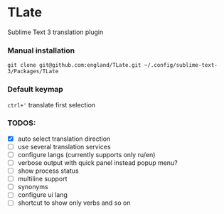 TLate
=====

Sublime Text 3 translation plugin

### Manual installation

    git clone git@github.com:england/TLate.git ~/.config/sublime-text-3/Packages/TLate

### Default keymap

`ctrl+'` translate first selection

### TODOS:

- [x] auto select translation direction
- [ ] use several translation services
- [ ] configure langs (currently supports only ru/en)
- [ ] verbose output with quick panel instead popup menu?
- [ ] show process status
- [ ] multiline support
- [ ] synonyms
- [ ] configure ui lang
- [ ] shortcut to show only verbs and so on
